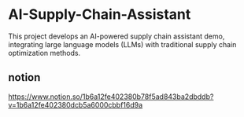 # AI-Supply-Chain-Assistant
This project develops an AI-powered supply chain assistant demo, integrating large language models (LLMs) with traditional supply chain optimization methods.
## notion
https://www.notion.so/1b6a12fe402380b78f5ad843ba2dbddb?v=1b6a12fe402380dcb5a6000cbbf16d9a
